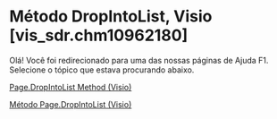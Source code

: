 
# Método DropIntoList, Visio [vis_sdr.chm10962180]

Olá! Você foi redirecionado para uma das nossas páginas de Ajuda F1. Selecione o tópico que estava procurando abaixo.

[Page.DropIntoList Method (Visio)](http://msdn.microsoft.com/library/877506b8-3131-47af-3a7e-48a1b8aefa2b.aspx)

[Método Page.DropIntoList (Visio)](http://msdn.microsoft.com/library/fcefca11-d64b-9f95-a00e-bf9968d26267%28Office.15%29.aspx)

